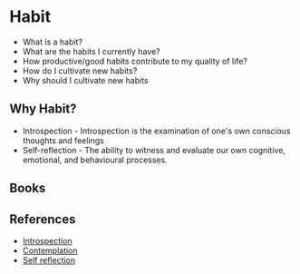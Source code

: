 # Habit

* What is a habit?
* What are the habits I currently have?
* How productive/good habits contribute to my quality of life?
* How do I cultivate new habits?
* Why should I cultivate new habits

## Why Habit?

* Introspection - Introspection is the examination of one's own conscious thoughts and feelings
* Self-reflection - The ability to witness and evaluate our own cognitive, emotional, and behavioural processes.

## Books



## References

* [Introspection](https://en.wikipedia.org/wiki/Introspection)
* [Contemplation](https://en.wikipedia.org/wiki/Contemplation)
* [Self reflection](https://en.wikipedia.org/wiki/Self-reflection)

